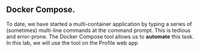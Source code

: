 ## Docker Compose.

To date, we have started a multi-container application by typing a series of (sometimes) multi-line commands at the command prompt. This is tedious and error-prone. The Docker Compose tool allows us to __automate__ this task. In this lab, we will use the tool on the Profile web app 